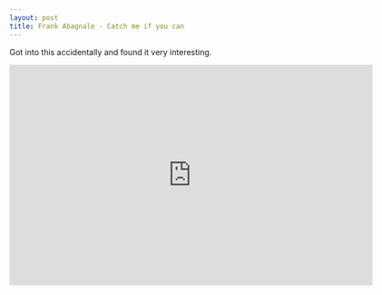 ```yaml
---
layout: post
title: Frank Abagnale - Catch me if you can
---
```

Got into this accidentally and found it very interesting.

<iframe width="640" height="390" src="https://www.youtube-nocookie.com/embed/vsMydMDi3rI" frameborder="0" allow="autoplay; encrypted-media" allowfullscreen></iframe>

